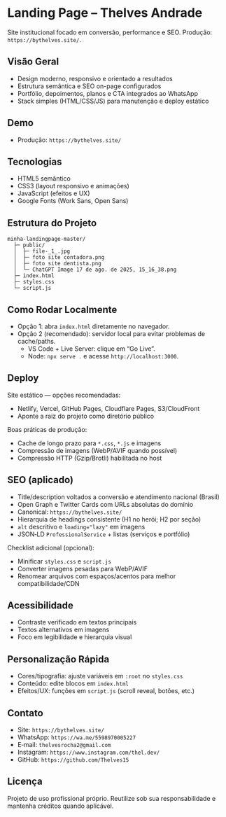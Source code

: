 # Landing Page – Thelves Andrade

Site institucional focado em conversão, performance e SEO. Produção: `https://bythelves.site/`.

## Visão Geral
- Design moderno, responsivo e orientado a resultados
- Estrutura semântica e SEO on-page configurados
- Portfólio, depoimentos, planos e CTA integrados ao WhatsApp
- Stack simples (HTML/CSS/JS) para manutenção e deploy estático

## Demo
- Produção: `https://bythelves.site/`

## Tecnologias
- HTML5 semântico
- CSS3 (layout responsivo e animações)
- JavaScript (efeitos e UX)
- Google Fonts (Work Sans, Open Sans)

## Estrutura do Projeto
```
minha-landingpage-master/
  ├─ public/
  │  ├─ file-_1_.jpg
  │  ├─ foto site contadora.png
  │  ├─ foto site dentista.png
  │  └─ ChatGPT Image 17 de ago. de 2025, 15_16_38.png
  ├─ index.html
  ├─ styles.css
  └─ script.js
```

## Como Rodar Localmente
- Opção 1: abra `index.html` diretamente no navegador.
- Opção 2 (recomendado): servidor local para evitar problemas de cache/paths.
  - VS Code + Live Server: clique em “Go Live”.
  - Node: `npx serve .` e acesse `http://localhost:3000`.

## Deploy
Site estático — opções recomendadas:
- Netlify, Vercel, GitHub Pages, Cloudflare Pages, S3/CloudFront
- Aponte a raiz do projeto como diretório público

Boas práticas de produção:
- Cache de longo prazo para `*.css`, `*.js` e imagens
- Compressão de imagens (WebP/AVIF quando possível)
- Compressão HTTP (Gzip/Brotli) habilitada no host

## SEO (aplicado)
- Title/description voltados a conversão e atendimento nacional (Brasil)
- Open Graph e Twitter Cards com URLs absolutas do domínio
- Canonical: `https://bythelves.site/`
- Hierarquia de headings consistente (H1 no herói; H2 por seção)
- `alt` descritivo e `loading="lazy"` em imagens
- JSON‑LD `ProfessionalService` + listas (serviços e portfólio)

Checklist adicional (opcional):
- Minificar `styles.css` e `script.js`
- Converter imagens pesadas para WebP/AVIF
- Renomear arquivos com espaços/acentos para melhor compatibilidade/CDN

## Acessibilidade
- Contraste verificado em textos principais
- Textos alternativos em imagens
- Foco em legibilidade e hierarquia visual

## Personalização Rápida
- Cores/tipografia: ajuste variáveis em `:root` no `styles.css`
- Conteúdo: edite blocos em `index.html`
- Efeitos/UX: funções em `script.js` (scroll reveal, botões, etc.)

## Contato
- Site: `https://bythelves.site/`
- WhatsApp: `https://wa.me/5598970005227`
- E‑mail: `thelvesrocha2@gmail.com`
- Instagram: `https://www.instagram.com/thel.dev/`
- GitHub: `https://github.com/Thelves15`

## Licença
Projeto de uso profissional próprio. Reutilize sob sua responsabilidade e mantenha créditos quando aplicável.
